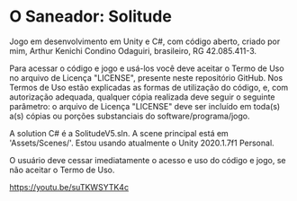 # O Saneador: Solitude
Jogo em desenvolvimento em Unity e C#, com código aberto, criado por mim, Arthur Kenichi Condino Odaguiri, brasileiro, RG 42.085.411-3.

Para acessar o código e jogo e usá-los você deve aceitar o Termo de Uso no arquivo de Licença "LICENSE", presente neste repositório GitHub. Nos Termos de Uso estão explicadas as formas de utilização do código, e, com autorização adequada, qualquer cópia realizada deve seguir o seguinte parâmetro: o arquivo de Licença "LICENSE" deve ser incluído em toda(s) a(s) cópias ou porções substanciais do software/programa/jogo.

A solution C# é a SolitudeV5.sln. A scene principal está em 'Assets/Scenes/'. Estou usando atualmente o Unity 2020.1.7f1 Personal.
 
O usuário deve cessar imediatamente o acesso e uso do código e jogo, se não aceitar o Termo de Uso.

https://youtu.be/suTKWSYTK4c
